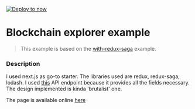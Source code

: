 [![Deploy to now](https://deploy.now.sh/static/button.svg)](https://deploy.now.sh/?repo=https://github.com/zeit/next.js/tree/master/examples/with-redux-saga)

# Blockchain explorer example

> This example is based on the [with-redux-saga](https://github.com/zeit/next.js/tree/master/examples/with-redux-saga) example.

### Description

I used next.js as go-to starter. The libraries used are redux, redux-saga, lodash. I used [this](https://blockchain.info/rawblock/$block_hash) API endpoint because it provides all the fields necessary. 
The design implemented is kinda 'brutalist' one. 

The page is available online [here](https://with-redux-saga-fqdyyiebrb.now.sh/)
